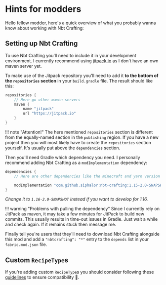 # Hints for modders

Hello fellow modder, here's a quick overview of what you probably wanna know about working with Nbt Crafting:

## Setting up Nbt Crafting
To use Nbt Crafting you'll need to include it in your development environment. I currently recommend using [jitpack.io](https://jitpack.io) as I don't have an own maven server yet.

To make use of the Jitpack repository you'll need to add it **to the bottom of the `repositories` section** in your `build.gradle` file. The result should like this:

```gradle
repositories {
	// Here go other maven servers
	maven {
		name "jitpack"
		url "https://jitpack.io"
	}
}
```

!!! note "Attention!"
	The here mentioned `repositories` section is different from the equally-named section in the `publishing` region. If you have a new project then you will most likely have to create the `repositories` section yourself. It's usually put above the `dependencies` section.

Then you'll need Gradle which dependency you need. I personally recommend adding Nbt Crafting as a `modImplementation` dependency:

```gradle
dependencies {
	// Here are other dependencies like the minecraft and yarn version

	modImplementation "com.github.siphalor:nbt-crafting:1.15-2.0-SNAPSHOT"
}
```

*Change it to `1.16-2.0-SNAPSHOT` instead if you want to develop for 1.16.*

!!! warning "Problems with pulling the dependency"
	Since I currently rely on JitPack as maven, it may take a few minutes for JitPack to build new commits. This usually results in time-out issues in Gradle. Just wait a while and check again. If it remains stuck then message me.

Finally tell you're users that they'll need to download Nbt Crafting alongside this mod and add a `"nbtcrafting": "*"` entry to the `depends` list in your `fabric.mod.json` file.

## Custom `RecipeType`s
If you're adding custom `RecipeType`s you should consider following these [guidelines](recipe-types/modded.md#guidelines-for-mod-authors) to ensure compatibility 🎉.
